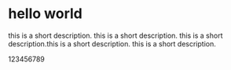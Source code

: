 # hello world
this is a short description.
this is a short description.
this is a short description.this is a short description.
this is a short description.

123456789